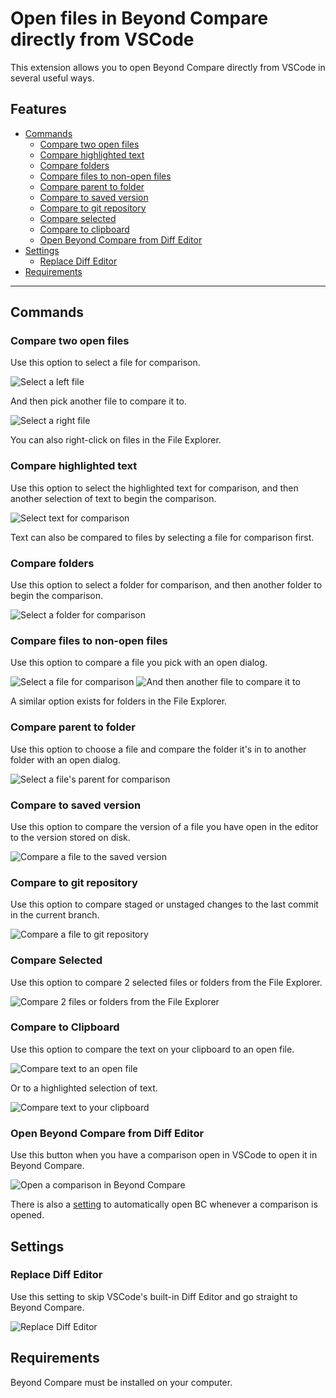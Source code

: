 # Open files in Beyond Compare directly from VSCode

This extension allows you to open Beyond Compare directly from VSCode in several useful ways.

## Features

- [Commands](#commands)
    - [Compare two open files](#compare-two-open-files)
    - [Compare highlighted text](#compare-highlighted-text)
    - [Compare folders](#compare-folders)
    - [Compare files to non-open files](#compare-files-to-non-open-files)
    - [Compare parent to folder](#compare-parent-to-folder)
    - [Compare to saved version](#compare-to-saved-version)
    - [Compare to git repository](#compare-to-git-repository)
    - [Compare selected](#compare-selected)
    - [Compare to clipboard](#compare-to-clipboard)
    - [Open Beyond Compare from Diff Editor](#open-beyond-compare-from-diff-editor)
- [Settings](#settings)
    - [Replace Diff Editor](#replace-diff-editor)
- [Requirements](#requirements)

---

## Commands

### Compare two open files
Use this option to select a file for comparison.

![Select a left file](images/SelectLeft.PNG)

And then pick another file to compare it to.

![Select a right file](images/CompareToLeft.PNG)

You can also right-click on files in the File Explorer.

### Compare highlighted text
Use this option to select the highlighted text for comparison, and then another selection of text to begin the comparison.

![Select text for comparison](images/SelectLeftText.PNG)

Text can also be compared to files by selecting a file for comparison first.

### Compare folders
Use this option to select a folder for comparison, and then another folder to begin the comparison.

![Select a folder for comparison](images/SelectLeftFolder.PNG)

### Compare files to non-open files 
Use this option to compare a file you pick with an open dialog.

![Select a file for comparison](images/CompareToFile1.PNG)
![And then another file to compare it to](images/CompareToFile2.PNG)

A similar option exists for folders in the File Explorer.

### Compare parent to folder
Use this option to choose a file and compare the folder it's in to another folder with an open dialog.

![Select a file's parent for comparison](images/ParentToFolder.PNG)

### Compare to saved version
Use this option to compare the version of a file you have open in the editor to the version stored on disk.

![Compare a file to the saved version](images/CompareToSave.PNG)

### Compare to git repository
Use this option to compare staged or unstaged changes to the last commit in the current branch.

![Compare a file to git repository](images/GitCompare.PNG)

### Compare Selected
Use this option to compare 2 selected files or folders from the File Explorer.

![Compare 2 files or folders from the File Explorer](images/CompareSelected.PNG)

### Compare to Clipboard
Use this option to compare the text on your clipboard to an open file.

![Compare text to an open file](images/CompareFileToClipboard.PNG)

Or to a highlighted selection of text.

![Compare text to your clipboard](images/CompareTextToClipboard.PNG)

### Open Beyond Compare from Diff Editor
Use this button when you have a comparison open in VSCode to open it in Beyond Compare.

![Open a comparison in Beyond Compare](images/OpenCompare.PNG)

There is also a [setting](#settings) to automatically open BC whenever a comparison is opened.

## Settings

### Replace Diff Editor
Use this setting to skip VSCode's built-in Diff Editor and go straight to Beyond Compare.

![Replace Diff Editor](images/AutoOpenBCSetting.PNG)

## Requirements

Beyond Compare must be installed on your computer.

